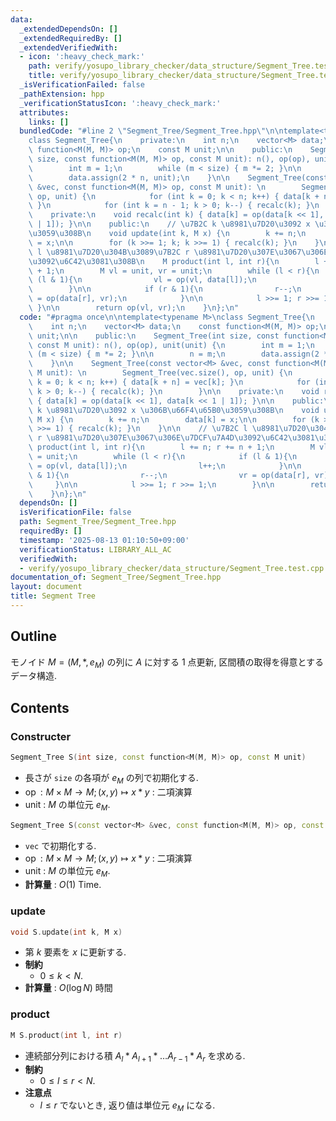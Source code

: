 ```yaml
---
data:
  _extendedDependsOn: []
  _extendedRequiredBy: []
  _extendedVerifiedWith:
  - icon: ':heavy_check_mark:'
    path: verify/yosupo_library_checker/data_structure/Segment_Tree.test.cpp
    title: verify/yosupo_library_checker/data_structure/Segment_Tree.test.cpp
  _isVerificationFailed: false
  _pathExtension: hpp
  _verificationStatusIcon: ':heavy_check_mark:'
  attributes:
    links: []
  bundledCode: "#line 2 \"Segment_Tree/Segment_Tree.hpp\"\n\ntemplate<typename M>\n\
    class Segment_Tree{\n    private:\n    int n;\n    vector<M> data;\n    const\
    \ function<M(M, M)> op;\n    const M unit;\n\n    public:\n    Segment_Tree(int\
    \ size, const function<M(M, M)> op, const M unit): n(), op(op), unit(unit) {\n\
    \        int m = 1;\n        while (m < size) { m *= 2; }\n\n        n = m;\n\
    \        data.assign(2 * n, unit);\n    }\n\n    Segment_Tree(const vector<M>\
    \ &vec, const function<M(M, M)> op, const M unit): \n        Segment_Tree(vec.size(),\
    \ op, unit) {\n            for (int k = 0; k < n; k++) { data[k + n] = vec[k];\
    \ }\n            for (int k = n - 1; k > 0; k--) { recalc(k); }\n        }\n\n\
    \    private:\n    void recalc(int k) { data[k] = op(data[k << 1], data[k << 1\
    \ | 1]); }\n\n    public:\n    // \u7B2C k \u8981\u7D20\u3092 x \u306B\u66F4\u65B0\
    \u3059\u308B\n    void update(int k, M x) {\n        k += n;\n        data[k]\
    \ = x;\n\n        for (k >>= 1; k; k >>= 1) { recalc(k); }\n    }\n\n    // \u7B2C\
    \ l \u8981\u7D20\u304B\u3089\u7B2C r \u8981\u7D20\u307E\u3067\u306E\u7DCF\u7A4D\
    \u3092\u6C42\u3081\u308B\n    M product(int l, int r){\n        l += n; r += n\
    \ + 1;\n        M vl = unit, vr = unit;\n        while (l < r){\n            if\
    \ (l & 1){\n                vl = op(vl, data[l]);\n                l++;\n    \
    \        }\n\n            if (r & 1){\n                r--;\n                vr\
    \ = op(data[r], vr);\n            }\n\n            l >>= 1; r >>= 1;\n       \
    \ }\n\n        return op(vl, vr);\n    }\n};\n"
  code: "#pragma once\n\ntemplate<typename M>\nclass Segment_Tree{\n    private:\n\
    \    int n;\n    vector<M> data;\n    const function<M(M, M)> op;\n    const M\
    \ unit;\n\n    public:\n    Segment_Tree(int size, const function<M(M, M)> op,\
    \ const M unit): n(), op(op), unit(unit) {\n        int m = 1;\n        while\
    \ (m < size) { m *= 2; }\n\n        n = m;\n        data.assign(2 * n, unit);\n\
    \    }\n\n    Segment_Tree(const vector<M> &vec, const function<M(M, M)> op, const\
    \ M unit): \n        Segment_Tree(vec.size(), op, unit) {\n            for (int\
    \ k = 0; k < n; k++) { data[k + n] = vec[k]; }\n            for (int k = n - 1;\
    \ k > 0; k--) { recalc(k); }\n        }\n\n    private:\n    void recalc(int k)\
    \ { data[k] = op(data[k << 1], data[k << 1 | 1]); }\n\n    public:\n    // \u7B2C\
    \ k \u8981\u7D20\u3092 x \u306B\u66F4\u65B0\u3059\u308B\n    void update(int k,\
    \ M x) {\n        k += n;\n        data[k] = x;\n\n        for (k >>= 1; k; k\
    \ >>= 1) { recalc(k); }\n    }\n\n    // \u7B2C l \u8981\u7D20\u304B\u3089\u7B2C\
    \ r \u8981\u7D20\u307E\u3067\u306E\u7DCF\u7A4D\u3092\u6C42\u3081\u308B\n    M\
    \ product(int l, int r){\n        l += n; r += n + 1;\n        M vl = unit, vr\
    \ = unit;\n        while (l < r){\n            if (l & 1){\n                vl\
    \ = op(vl, data[l]);\n                l++;\n            }\n\n            if (r\
    \ & 1){\n                r--;\n                vr = op(data[r], vr);\n       \
    \     }\n\n            l >>= 1; r >>= 1;\n        }\n\n        return op(vl, vr);\n\
    \    }\n};\n"
  dependsOn: []
  isVerificationFile: false
  path: Segment_Tree/Segment_Tree.hpp
  requiredBy: []
  timestamp: '2025-08-13 01:10:50+09:00'
  verificationStatus: LIBRARY_ALL_AC
  verifiedWith:
  - verify/yosupo_library_checker/data_structure/Segment_Tree.test.cpp
documentation_of: Segment_Tree/Segment_Tree.hpp
layout: document
title: Segment Tree
---
```


## Outline

モノイド $M = (M, *, e_M)$ の列に $A$ に対する 1 点更新, 区間積の取得を得意とするデータ構造.

## Contents

### Constructer

```cpp
Segment_Tree S(int size, const function<M(M, M)> op, const M unit)
```

- 長さが `size` の各項が $e_M$ の列で初期化する.
- $\operatorname{op}: M \times M \to M; (x, y) \mapsto x * y$ : 二項演算
- $\mathrm{unit}$ : $M$ の単位元 $e_M$.

```cpp
Segment_Tree S(const vector<M> &vec, const function<M(M, M)> op, const M unit)
```

- `vec` で初期化する.
- $\operatorname{op}: M \times M \to M; (x, y) \mapsto x * y$ : 二項演算
- $\mathrm{unit}$ : $M$ の単位元 $e_M$.
- **計算量** : $O(1)$ Time.

### update

```cpp
void S.update(int k, M x)
```

- 第 $k$ 要素を $x$ に更新する.
- **制約**
  - $0 \leq k \lt N$.
- **計算量** : $O(\log N)$ 時間

### product

```cpp
M S.product(int l, int r)
```

* 連続部分列における積 $A_l * A_{l+1} * \dots A_{r-1} * A_r$ を求める.
* **制約**
  * $0 \leq l \leq r \lt N$.
* **注意点**
  * $l \leq r$ でないとき, 返り値は単位元 $e_M$ になる.
